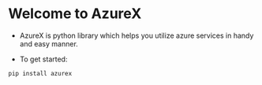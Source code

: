 # Welcome to AzureX

- AzureX is python library which helps you utilize azure services in handy and easy manner.


- To get started:

```
pip install azurex
```
